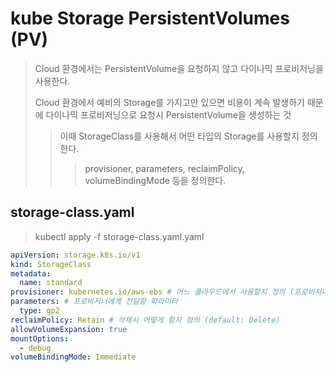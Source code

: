 # kube Storage PersistentVolumes (PV)

> Cloud 환경에서는 PersistentVolume을 요청하지 않고 다이나믹 프로비저닝을 사용한다.
>
> Cloud 환경에서 예비의 Storage를 가지고만 있으면 비용이 계속 발생하기 때문에 다이나믹 프로비저닝으로 요청시 PersistentVolume을 생성하는 것
>
> > 이때 StorageClass를 사용해서 어떤 타입의 Storage를 사용할지 정의한다.
> >
> > > provisioner, parameters, reclaimPolicy, volumeBindingMode 등을 정의한다.

## storage-class.yaml

> kubectl apply -f storage-class.yaml.yaml

```yaml
apiVersion: storage.k8s.io/v1
kind: StorageClass
metadata:
  name: standard
provisioner: kubernetes.io/aws-ebs # 어느 클라우드에서 사용할지 정의 (프로비저너)
parameters: # 프로비저너에게 전달할 파라미터
  type: gp2
reclaimPolicy: Retain # 삭제시 어떻게 할지 정의 (default: Delete)
allowVolumeExpansion: true
mountOptions:
  - debug
volumeBindingMode: Immediate
```
